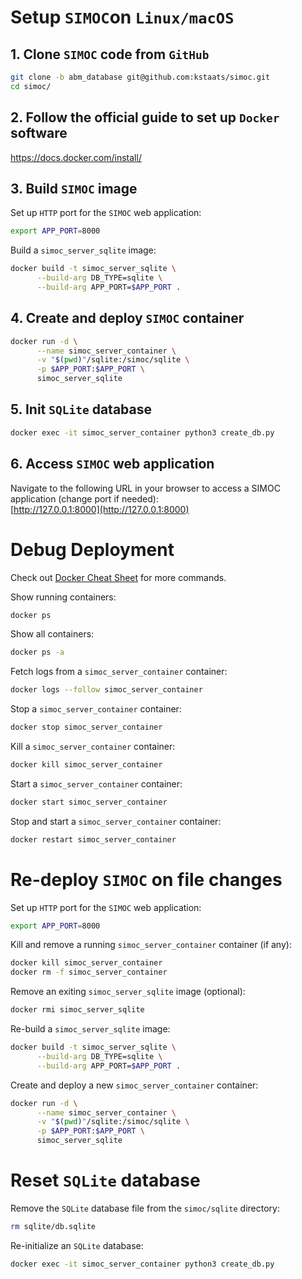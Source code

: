 # Setup `SIMOC`on `Linux/macOS`

## 1. Clone `SIMOC` code from `GitHub`
```bash
git clone -b abm_database git@github.com:kstaats/simoc.git
cd simoc/
```

## 2. Follow the official guide to set up `Docker` software

https://docs.docker.com/install/

## 3. Build `SIMOC` image

Set up `HTTP` port for the `SIMOC` web application:
```bash
export APP_PORT=8000
```

Build a `simoc_server_sqlite` image:
```bash
docker build -t simoc_server_sqlite \
      --build-arg DB_TYPE=sqlite \
      --build-arg APP_PORT=$APP_PORT .
```

## 4. Create and deploy `SIMOC` container

```bash
docker run -d \
      --name simoc_server_container \
      -v "$(pwd)"/sqlite:/simoc/sqlite \
      -p $APP_PORT:$APP_PORT \
      simoc_server_sqlite
```

## 5. Init `SQLite` database

```bash
docker exec -it simoc_server_container python3 create_db.py
```

## 6. Access `SIMOC` web application

Navigate to the following URL in your browser to access a SIMOC application (change port if needed):<br>
[http://127.0.0.1:8000](http://127.0.0.1:8000)

# Debug Deployment

Check out [Docker Cheat Sheet](https://github.com/wsargent/docker-cheat-sheet) for more commands.

Show running containers:

```bash
docker ps
```

Show all containers:

```bash
docker ps -a
```

Fetch logs from a `simoc_server_container` container:

```bash
docker logs --follow simoc_server_container
```

Stop a `simoc_server_container` container:

```bash
docker stop simoc_server_container
```

Kill a `simoc_server_container` container:

```bash
docker kill simoc_server_container
```

Start a `simoc_server_container` container:

```bash
docker start simoc_server_container
```

Stop and start a `simoc_server_container` container:

```bash
docker restart simoc_server_container
```

# Re-deploy `SIMOC` on file changes

Set up `HTTP` port for the `SIMOC` web application:
```bash
export APP_PORT=8000
```

Kill and remove a running `simoc_server_container` container (if any):
```bash
docker kill simoc_server_container
docker rm -f simoc_server_container
```

Remove an exiting `simoc_server_sqlite` image (optional):
```bash
docker rmi simoc_server_sqlite
```

Re-build a `simoc_server_sqlite` image:
```bash
docker build -t simoc_server_sqlite \
      --build-arg DB_TYPE=sqlite \
      --build-arg APP_PORT=$APP_PORT .
```

Create and deploy a new `simoc_server_container` container:
```bash
docker run -d \
      --name simoc_server_container \
      -v "$(pwd)"/sqlite:/simoc/sqlite \
      -p $APP_PORT:$APP_PORT \
      simoc_server_sqlite
```

# Reset `SQLite` database

Remove the `SQLite` database file from the `simoc/sqlite` directory:
```bash
rm sqlite/db.sqlite
```

Re-initialize an `SQLite` database:
```bash
docker exec -it simoc_server_container python3 create_db.py
```

